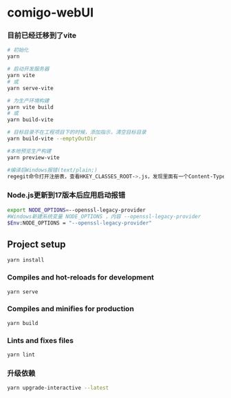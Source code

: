 # comigo-webUI



### 目前已经迁移到了vite

````bash
# 初始化
yarn

# 启动开发服务器
yarn vite
# 或
yarn serve-vite

# 为生产环境构建
yarn vite build
# 或
yarn build-vite

# 目标目录不在工程项目下的时候，添加指示，清空目标目录
yarn build-vite --emptyOutDir

#本地预览生产构建
yarn preview-vite

#编译后Windows报错(text/plain;)
regegit命令打开注册表，查看HKEY_CLASSES_ROOT->.js，发现里面有一个Content-Type的配置, 将 text/plain 改成 application/javascript,然后重启本地服务器即可正常.


````

### Node.js更新到17版本后应用启动报错

````bash
export NODE_OPTIONS=--openssl-legacy-provider
#Windows新建系统变量 NODE_OPTIONS ，内容 --openssl-legacy-provider
$Env:NODE_OPTIONS = "--openssl-legacy-provider"
````

### 

## Project setup

```
yarn install
```

### Compiles and hot-reloads for development

```
yarn serve
```

### Compiles and minifies for production

```
yarn build
```

### Lints and fixes files

```
yarn lint
```

### 升级依赖

````bash
yarn upgrade-interactive --latest
````

